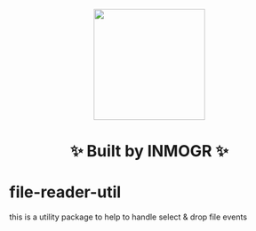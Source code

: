 <p align="center">
  <a href="https://inmogr.com">
    <img width="200px" src="https://bit.ly/inmogr_logo_0_0_3_light">
  </a>
</p>

<h1 align="center">
  ✨ Built by INMOGR ✨
</h1>

# file-reader-util

this is a utility package to help to handle select & drop file events
